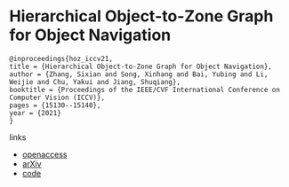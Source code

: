 # Hierarchical Object-to-Zone Graph for Object Navigation

```
@inproceedings{hoz_iccv21,
title = {Hierarchical Object-to-Zone Graph for Object Navigation},
author = {Zhang, Sixian and Song, Xinhang and Bai, Yubing and Li, Weijie and Chu, Yakui and Jiang, Shuqiang},
booktitle = {Proceedings of the IEEE/CVF International Conference on Computer Vision (ICCV)},
pages = {15130--15140},
year = {2021}
}
```

links
- [openaccess](http://openaccess.thecvf.com//content/ICCV2021/html/Zhang_Hierarchical_Object-to-Zone_Graph_for_Object_Navigation_ICCV_2021_paper.html)
- [arXiv](https://arxiv.org/abs/2109.02066)
- [code](https://github.com/sx-zhang/HOZ)